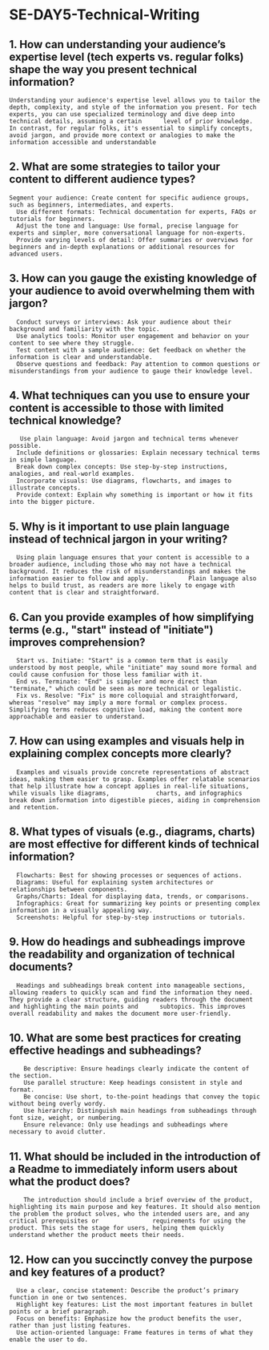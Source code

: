 # SE-DAY5-Technical-Writing
## 1. How can understanding your audience’s expertise level (tech experts vs. regular folks) shape the way you present technical information?
    Understanding your audience's expertise level allows you to tailor the depth, complexity, and style of the information you present. For tech experts, you can use specialized terminology and dive deep into technical details, assuming a certain      level of prior knowledge. In contrast, for regular folks, it's essential to simplify concepts, avoid jargon, and provide more context or analogies to make the information accessible and understandable
    
## 2. What are some strategies to tailor your content to different audience types?  
    Segment your audience: Create content for specific audience groups, such as beginners, intermediates, and experts.
      Use different formats: Technical documentation for experts, FAQs or tutorials for beginners.
      Adjust the tone and language: Use formal, precise language for experts and simpler, more conversational language for non-experts.
      Provide varying levels of detail: Offer summaries or overviews for beginners and in-depth explanations or additional resources for advanced users.

## 3. How can you gauge the existing knowledge of your audience to avoid overwhelming them with jargon?

      Conduct surveys or interviews: Ask your audience about their background and familiarity with the topic.
      Use analytics tools: Monitor user engagement and behavior on your content to see where they struggle.
      Test content with a sample audience: Get feedback on whether the information is clear and understandable.
      Observe questions and feedback: Pay attention to common questions or misunderstandings from your audience to gauge their knowledge level.
## 4. What techniques can you use to ensure your content is accessible to those with limited technical knowledge?

       Use plain language: Avoid jargon and technical terms whenever possible.
      Include definitions or glossaries: Explain necessary technical terms in simple language.
      Break down complex concepts: Use step-by-step instructions, analogies, and real-world examples.
      Incorporate visuals: Use diagrams, flowcharts, and images to illustrate concepts.
      Provide context: Explain why something is important or how it fits into the bigger picture.
## 5. Why is it important to use plain language instead of technical jargon in your writing?
      Using plain language ensures that your content is accessible to a broader audience, including those who may not have a technical background. It reduces the risk of misunderstandings and makes the information easier to follow and apply.           Plain language also helps to build trust, as readers are more likely to engage with content that is clear and straightforward.
## 6. Can you provide examples of how simplifying terms (e.g., "start" instead of "initiate") improves comprehension?

      Start vs. Initiate: "Start" is a common term that is easily understood by most people, while "initiate" may sound more formal and could cause confusion for those less familiar with it.
      End vs. Terminate: "End" is simpler and more direct than "terminate," which could be seen as more technical or legalistic.
      Fix vs. Resolve: "Fix" is more colloquial and straightforward, whereas "resolve" may imply a more formal or complex process. Simplifying terms reduces cognitive load, making the content more approachable and easier to understand.
  
## 7. How can using examples and visuals help in explaining complex concepts more clearly?
      Examples and visuals provide concrete representations of abstract ideas, making them easier to grasp. Examples offer relatable scenarios that help illustrate how a concept applies in real-life situations, while visuals like diagrams,             charts, and infographics break down information into digestible pieces, aiding in comprehension and retention.
## 8. What types of visuals (e.g., diagrams, charts) are most effective for different kinds of technical information?
      Flowcharts: Best for showing processes or sequences of actions.
      Diagrams: Useful for explaining system architectures or relationships between components.
      Graphs/Charts: Ideal for displaying data, trends, or comparisons.
      Infographics: Great for summarizing key points or presenting complex information in a visually appealing way.
      Screenshots: Helpful for step-by-step instructions or tutorials.
## 9. How do headings and subheadings improve the readability and organization of technical documents?
      Headings and subheadings break content into manageable sections, allowing readers to quickly scan and find the information they need. They provide a clear structure, guiding readers through the document and highlighting the main points and      subtopics. This improves overall readability and makes the document more user-friendly.
## 10. What are some best practices for creating effective headings and subheadings?
        Be descriptive: Ensure headings clearly indicate the content of the section.
        Use parallel structure: Keep headings consistent in style and format.
        Be concise: Use short, to-the-point headings that convey the topic without being overly wordy.
        Use hierarchy: Distinguish main headings from subheadings through font size, weight, or numbering.
        Ensure relevance: Only use headings and subheadings where necessary to avoid clutter.
## 11. What should be included in the introduction of a Readme to immediately inform users about what the product does?

        The introduction should include a brief overview of the product, highlighting its main purpose and key features. It should also mention the problem the product solves, who the intended users are, and any critical prerequisites or               requirements for using the product. This sets the stage for users, helping them quickly understand whether the product meets their needs.
## 12. How can you succinctly convey the purpose and key features of a product?
      Use a clear, concise statement: Describe the product’s primary function in one or two sentences.
      Highlight key features: List the most important features in bullet points or a brief paragraph.
      Focus on benefits: Emphasize how the product benefits the user, rather than just listing features.
      Use action-oriented language: Frame features in terms of what they enable the user to do.

